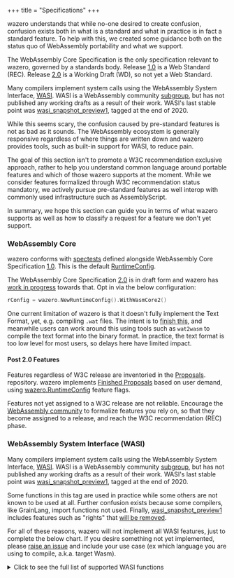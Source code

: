 +++
title = "Specifications"
+++

wazero understands that while no-one desired to create confusion, confusion
exists both in what is a standard and what in practice is in fact a standard
feature. To help with this, we created some guidance both on the status quo
of WebAssembly portability and what we support.

The WebAssembly Core Specification is the only specification relevant to
wazero, governed by a standards body. Release [1.0][1] is a Web Standard (REC).
Release [2.0][2] is a Working Draft (WD), so not yet a Web Standard.

Many compilers implement system calls using the WebAssembly System Interface,
[WASI][5]. WASI is a WebAssembly community [subgroup][3], but has not published
any working drafts as a result of their work. WASI's last stable point was
[wasi_snapshot_preview1][4], tagged at the end of 2020.

While this seems scary, the confusion caused by pre-standard features is not as
bad as it sounds. The WebAssembly ecosystem is generally responsive regardless
of where things are written down and wazero provides tools, such as built-in
support for WASI, to reduce pain.

The goal of this section isn't to promote a W3C recommendation exclusive
approach, rather to help you understand common language around portable
features and which of those wazero supports at the moment. While we consider
features formalized through W3C recommendation status mandatory, we actively
pursue pre-standard features as well interop with commonly used infrastructure
such as AssemblyScript.

In summary, we hope this section can guide you in terms of what wazero supports
as well as how to classify a request for a feature we don't yet support.

### WebAssembly Core
wazero conforms with [spectests][6] defined alongside WebAssembly Core
Specification [1.0][1]. This is the default [RuntimeConfig][7].

The WebAssembly Core Specification [2.0][2] is in draft form and wazero has
[work in progress][8] towards that. Opt in via the below configuration:
```go
rConfig = wazero.NewRuntimeConfig().WithWasmCore2()
```

One current limitation of wazero is that it doesn't fully implement the Text
Format, yet, e.g. compiling `.wat` files. The intent is to [finish this][9],
and meanwhile users can work around this using tools such as `wat2wasm` to
compile the text format into the binary format. In practice, the text format is
too low level for most users, so delays here have limited impact.

#### Post 2.0 Features
Features regardless of W3C release are inventoried in the [Proposals][10].
repository. wazero implements [Finished Proposals][11] based on user demand,
using [wazero.RuntimeConfig][7] feature flags.

Features not yet assigned to a W3C release are not reliable. Encourage the
[WebAssembly community][12] to formalize features you rely on, so that they
become assigned to a release, and reach the W3C recommendation (REC) phase.

### WebAssembly System Interface (WASI)

Many compilers implement system calls using the WebAssembly System Interface,
[WASI][5]. WASI is a WebAssembly community [subgroup][3], but has not published
any working drafts as a result of their work. WASI's last stable point was
[wasi_snapshot_preview1][4], tagged at the end of 2020.

Some functions in this tag are used in practice while some others are not known
to be used at all. Further confusion exists because some compilers, like
GrainLang, import functions not used. Finally, [wasi_snapshot_preview1][4]
includes features such as "rights" that [will be removed][13].

For all of these reasons, wazero will not implement all WASI features, just to
complete the below chart. If you desire something not yet implemented, please
[raise an issue](https://github.com/tetratelabs/wazero/issues/new) and include
your use case (ex which language you are using to compile, a.k.a. target Wasm).

<details><summary>Click to see the full list of supported WASI functions</summary>
<p>

| Function                | Status |    Known Usage |
|:------------------------|:------:|---------------:|
| args_get                |   ✅    |         TinyGo |
| args_sizes_get          |   ✅    |         TinyGo |
| environ_get             |   ✅    |         TinyGo |
| environ_sizes_get       |   ✅    |         TinyGo |
| clock_res_get           |   ✅    |                |
| clock_time_get          |   ✅    |         TinyGo |
| fd_advise               |   ❌    |                |
| fd_allocate             |   ❌    |                |
| fd_close                |   ✅    |         TinyGo |
| fd_datasync             |   ❌    |                |
| fd_fdstat_get           |   ✅    |         TinyGo |
| fd_fdstat_set_flags     |   ❌    |                |
| fd_fdstat_set_rights    |   ❌    |                |
| fd_filestat_get         |   ❌    |                |
| fd_filestat_set_size    |   ❌    |                |
| fd_filestat_set_times   |   ❌    |                |
| fd_pread                |   ❌    |                |
| fd_prestat_get          |   ✅    |         TinyGo |
| fd_prestat_dir_name     |   ✅    |         TinyGo |
| fd_pwrite               |   ❌    |                |
| fd_read                 |   ✅    |         TinyGo |
| fd_readdir              |   ❌    |                |
| fd_renumber             |   ❌    |                |
| fd_seek                 |   ✅    |         TinyGo |
| fd_sync                 |   ❌    |                |
| fd_tell                 |   ❌    |                |
| fd_write                |   ✅    |                |
| path_create_directory   |   ❌    |                |
| path_filestat_get       |   ❌    |                |
| path_filestat_set_times |   ❌    |                |
| path_link               |   ❌    |                |
| path_open               |   ✅    |         TinyGo |
| path_readlink           |   ❌    |                |
| path_remove_directory   |   ❌    |                |
| path_rename             |   ❌    |                |
| path_symlink            |   ❌    |                |
| path_unlink_file        |   ❌    |                |
| poll_oneoff             |   ✅    |         TinyGo |
| proc_exit               |   ✅    | AssemblyScript |
| proc_raise              |   ❌    |                |
| sched_yield             |   ❌    |                |
| random_get              |   ✅    |                |
| sock_recv               |   ❌    |                |
| sock_send               |   ❌    |                |
| sock_shutdown           |   ❌    |                |

</p>
</details>

[1]: https://www.w3.org/TR/2019/REC-wasm-core-1-20191205/
[2]: https://www.w3.org/TR/2022/WD-wasm-core-2-20220419/
[3]: https://github.com/WebAssembly/meetings/blob/main/process/subgroups.md
[4]: https://github.com/WebAssembly/WASI/blob/snapshot-01/phases/snapshot/docs.md
[5]: https://github.com/WebAssembly/WASI
[6]: https://github.com/WebAssembly/spec/tree/wg-1.0/test/core
[7]: https://pkg.go.dev/github.com/tetratelabs/wazero#RuntimeConfig
[8]: https://github.com/tetratelabs/wazero/issues/484
[9]: https://github.com/tetratelabs/wazero/issues/59
[10]: https://github.com/WebAssembly/proposals
[11]: https://github.com/WebAssembly/proposals/blob/main/finished-proposals.md
[12]: https://www.w3.org/community/webassembly/
[13]: https://github.com/WebAssembly/WASI/issues/469#issuecomment-1045251844
